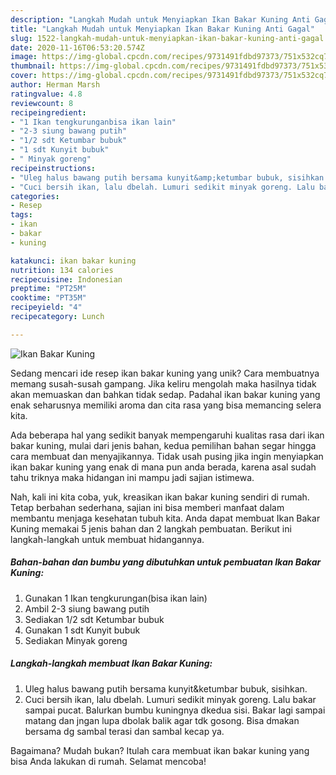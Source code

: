 ```yaml
---
description: "Langkah Mudah untuk Menyiapkan Ikan Bakar Kuning Anti Gagal"
title: "Langkah Mudah untuk Menyiapkan Ikan Bakar Kuning Anti Gagal"
slug: 1522-langkah-mudah-untuk-menyiapkan-ikan-bakar-kuning-anti-gagal
date: 2020-11-16T06:53:20.574Z
image: https://img-global.cpcdn.com/recipes/9731491fdbd97373/751x532cq70/ikan-bakar-kuning-foto-resep-utama.jpg
thumbnail: https://img-global.cpcdn.com/recipes/9731491fdbd97373/751x532cq70/ikan-bakar-kuning-foto-resep-utama.jpg
cover: https://img-global.cpcdn.com/recipes/9731491fdbd97373/751x532cq70/ikan-bakar-kuning-foto-resep-utama.jpg
author: Herman Marsh
ratingvalue: 4.8
reviewcount: 8
recipeingredient:
- "1 Ikan tengkurunganbisa ikan lain"
- "2-3 siung bawang putih"
- "1/2 sdt Ketumbar bubuk"
- "1 sdt Kunyit bubuk"
- " Minyak goreng"
recipeinstructions:
- "Uleg halus bawang putih bersama kunyit&amp;ketumbar bubuk, sisihkan."
- "Cuci bersih ikan, lalu dbelah. Lumuri sedikit minyak goreng. Lalu bakar sampai pucat. Balurkan bumbu kuningnya dkedua sisi. Bakar lagi sampai matang dan jngan lupa dbolak balik agar tdk gosong. Bisa dmakan bersama dg sambal terasi dan sambal kecap ya."
categories:
- Resep
tags:
- ikan
- bakar
- kuning

katakunci: ikan bakar kuning 
nutrition: 134 calories
recipecuisine: Indonesian
preptime: "PT25M"
cooktime: "PT35M"
recipeyield: "4"
recipecategory: Lunch

---
```



![Ikan Bakar Kuning](https://img-global.cpcdn.com/recipes/9731491fdbd97373/751x532cq70/ikan-bakar-kuning-foto-resep-utama.jpg)

Sedang mencari ide resep ikan bakar kuning yang unik? Cara membuatnya memang susah-susah gampang. Jika keliru mengolah maka hasilnya tidak akan memuaskan dan bahkan tidak sedap. Padahal ikan bakar kuning yang enak seharusnya memiliki aroma dan cita rasa yang bisa memancing selera kita.



Ada beberapa hal yang sedikit banyak mempengaruhi kualitas rasa dari ikan bakar kuning, mulai dari jenis bahan, kedua pemilihan bahan segar hingga cara membuat dan menyajikannya. Tidak usah pusing jika ingin menyiapkan ikan bakar kuning yang enak di mana pun anda berada, karena asal sudah tahu triknya maka hidangan ini mampu jadi sajian istimewa.


Nah, kali ini kita coba, yuk, kreasikan ikan bakar kuning sendiri di rumah. Tetap berbahan sederhana, sajian ini bisa memberi manfaat dalam membantu menjaga kesehatan tubuh kita. Anda dapat membuat Ikan Bakar Kuning memakai 5 jenis bahan dan 2 langkah pembuatan. Berikut ini langkah-langkah untuk membuat hidangannya.

<!--inarticleads1-->

##### Bahan-bahan dan bumbu yang dibutuhkan untuk pembuatan Ikan Bakar Kuning:

1. Gunakan 1 Ikan tengkurungan(bisa ikan lain)
1. Ambil 2-3 siung bawang putih
1. Sediakan 1/2 sdt Ketumbar bubuk
1. Gunakan 1 sdt Kunyit bubuk
1. Sediakan  Minyak goreng




<!--inarticleads2-->

##### Langkah-langkah membuat Ikan Bakar Kuning:

1. Uleg halus bawang putih bersama kunyit&amp;ketumbar bubuk, sisihkan.
1. Cuci bersih ikan, lalu dbelah. Lumuri sedikit minyak goreng. Lalu bakar sampai pucat. Balurkan bumbu kuningnya dkedua sisi. Bakar lagi sampai matang dan jngan lupa dbolak balik agar tdk gosong. Bisa dmakan bersama dg sambal terasi dan sambal kecap ya.




Bagaimana? Mudah bukan? Itulah cara membuat ikan bakar kuning yang bisa Anda lakukan di rumah. Selamat mencoba!
